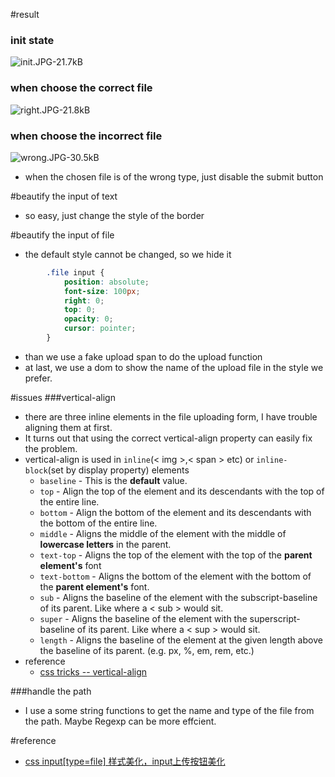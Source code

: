 #result

### init state
![init.JPG-21.7kB](http://static.zybuluo.com/helicese/ydszly8j9t7v9dnafd3y7kyy/init.JPG)
### when choose the correct file
![right.JPG-21.8kB](http://static.zybuluo.com/helicese/1wsm0nucmy9fq58tlgzah6fn/right.JPG)

### when choose the incorrect file
![wrong.JPG-30.5kB](http://static.zybuluo.com/helicese/fmllji3xzus9ipb8v2kdj1nz/wrong.JPG)
- when the chosen file is of the wrong type, just disable the submit button

#beautify the input of text
- so easy, just change the style of the border

#beautify the input of file
- the default style cannot be changed, so we hide it
```css
        .file input {
            position: absolute;
            font-size: 100px;
            right: 0;
            top: 0;
            opacity: 0;
            cursor: pointer;
        }
```
- than we use a fake upload span to do the upload function
- at last, we use a dom to show the name of the upload file in the style we prefer.

#issues
###vertical-align
- there are three inline elements in the file uploading form, I have trouble aligning them at first.
- It turns out that using the correct vertical-align property can easily fix the problem.
- vertical-align is used in `inline`(< img >,< span > etc) or `inline-block`(set by display property) elements
    - `baseline` - This is the **default** value.
    - `top` - Align the top of the element and its descendants with the top of the entire line.
    - `bottom` - Align the bottom of the element and its descendants with the bottom of the entire line.
    - `middle` - Aligns the middle of the element with the middle of **lowercase letters** in the parent.
    - `text-top` - Aligns the top of the element with the top of the **parent element's** font
    - `text-bottom` - Aligns the bottom of the element with the bottom of the **parent element's** font.
    - `sub` - Aligns the baseline of the element with the subscript-baseline of its parent. Like where a < sub > would sit.
    - `super` - Aligns the baseline of the element with the superscript-baseline of its parent. Like where a < sup > would sit.
    - `length` - Aligns the baseline of the element at the given length above the baseline of its parent. (e.g. px, %, em, rem, etc.)
- reference
    - [css tricks -- vertical-align](https://css-tricks.com/almanac/properties/v/vertical-align/)

###handle the path
- I use a some string functions to get the name and type of the file from the path. Maybe Regexp can be more effcient.

#reference
- [css input[type=file] 样式美化，input上传按钮美化](http://www.haorooms.com/post/css_input_uploadmh)